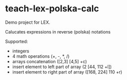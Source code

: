 teach-lex-polska-calc
=====================

Demo project for LEX.

Calucates expressions in reverse (polska) notations

Supported:
* integers  
* 4 math operations (+, -, *, /)  
* arrays concatenation ([2,3] [4,5] +c)  
* insert element to left part of array (2 [44, 112 +l])  
* insert element to right part of array ([168, 224] 110 +r)  
